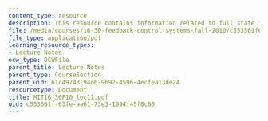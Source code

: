 ```yaml
---
content_type: resource
description: This resource contains information related to full state feedback control.
file: /media/courses/16-30-feedback-control-systems-fall-2010/c553561f63feaa6173e31994f45f0c60_MIT16_30F10_lec11.pdf
file_type: application/pdf
learning_resource_types:
- Lecture Notes
ocw_type: OCWFile
parent_title: Lecture Notes
parent_type: CourseSection
parent_uid: 61c49743-94d6-9692-4596-4ecfea13de24
resourcetype: Document
title: MIT16_30F10_lec11.pdf
uid: c553561f-63fe-aa61-73e3-1994f45f0c60
---
```

